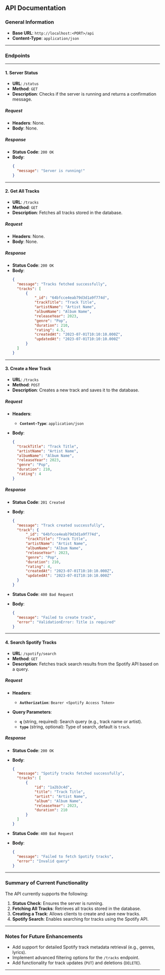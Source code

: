 ## **API Documentation**

### **General Information**

- **Base URL**: `http://localhost:<PORT>/api`
- **Content-Type**: `application/json`

---

### **Endpoints**

---

#### **1. Server Status**

- **URL**: `/status`
- **Method**: `GET`
- **Description**: Checks if the server is running and returns a confirmation message.

##### **Request**

- **Headers**: None.
- **Body**: None.

##### **Response**

- **Status Code**: `200 OK`
- **Body**:
  ```json
  {
  	"message": "Server is running!"
  }
  ```

---

#### **2. Get All Tracks**

- **URL**: `/tracks`
- **Method**: `GET`
- **Description**: Fetches all tracks stored in the database.

##### **Request**

- **Headers**: None.
- **Body**: None.

##### **Response**

- **Status Code**: `200 OK`
- **Body**:
  ```json
  {
  	"message": "Tracks fetched successfully",
  	"tracks": [
  		{
  			"_id": "64bfcce4eab79d3d1a9f774d",
  			"trackTitle": "Track Title",
  			"artistName": "Artist Name",
  			"albumName": "Album Name",
  			"releaseYear": 2023,
  			"genre": "Pop",
  			"duration": 210,
  			"rating": 4.5,
  			"createdAt": "2023-07-01T10:10:10.000Z",
  			"updatedAt": "2023-07-01T10:10:10.000Z"
  		}
  	]
  }
  ```

---

#### **3. Create a New Track**

- **URL**: `/tracks`
- **Method**: `POST`
- **Description**: Creates a new track and saves it to the database.

##### **Request**

- **Headers**:

  - **`Content-Type`**: `application/json`

- **Body**:
  ```json
  {
  	"trackTitle": "Track Title",
  	"artistName": "Artist Name",
  	"albumName": "Album Name",
  	"releaseYear": 2023,
  	"genre": "Pop",
  	"duration": 210,
  	"rating": 4
  }
  ```

##### **Response**

- **Status Code**: `201 Created`
- **Body**:

  ```json
  {
  	"message": "Track created successfully",
  	"track": {
  		"_id": "64bfcce4eab79d3d1a9f774d",
  		"trackTitle": "Track Title",
  		"artistName": "Artist Name",
  		"albumName": "Album Name",
  		"releaseYear": 2023,
  		"genre": "Pop",
  		"duration": 210,
  		"rating": 4,
  		"createdAt": "2023-07-01T10:10:10.000Z",
  		"updatedAt": "2023-07-01T10:10:10.000Z"
  	}
  }
  ```

- **Status Code**: `400 Bad Request`
- **Body**:
  ```json
  {
  	"message": "Failed to create track",
  	"error": "ValidationError: Title is required"
  }
  ```

---

#### **4. Search Spotify Tracks**

- **URL**: `/spotify/search`
- **Method**: `GET`
- **Description**: Fetches track search results from the Spotify API based on a query.

##### **Request**

- **Headers**:

  - **`Authorization`**: `Bearer <Spotify Access Token>`

- **Query Parameters**:
  - **`q`** (string, required): Search query (e.g., track name or artist).
  - **`type`** (string, optional): Type of search, default is `track`.

##### **Response**

- **Status Code**: `200 OK`
- **Body**:

  ```json
  {
  	"message": "Spotify tracks fetched successfully",
  	"tracks": [
  		{
  			"id": "1a2b3c4d",
  			"title": "Track Title",
  			"artist": "Artist Name",
  			"album": "Album Name",
  			"releaseYear": 2023,
  			"duration": 210
  		}
  	]
  }
  ```

- **Status Code**: `400 Bad Request`
- **Body**:
  ```json
  {
  	"message": "Failed to fetch Spotify tracks",
  	"error": "Invalid query"
  }
  ```

---

### **Summary of Current Functionality**

The API currently supports the following:

1. **Status Check**: Ensures the server is running.
2. **Fetching All Tracks**: Retrieves all tracks stored in the database.
3. **Creating a Track**: Allows clients to create and save new tracks.
4. **Spotify Search**: Enables searching for tracks using the Spotify API.

---

### **Notes for Future Enhancements**

- Add support for detailed Spotify track metadata retrieval (e.g., genres, lyrics).
- Implement advanced filtering options for the `/tracks` endpoint.
- Add functionality for track updates (`PUT`) and deletions (`DELETE`).

---
